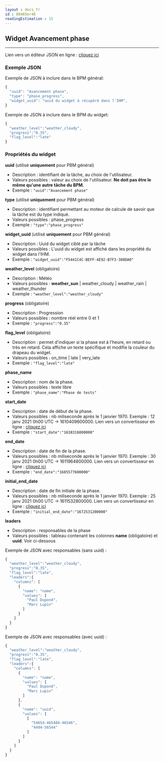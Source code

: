 ```yaml
---
layout : docs_fr
id : 88465er46
readingEstimation : 15
---
```


## Widget Avancement phase
------------------------

Lien vers un éditeur JSON en ligne : [cliquez ici](https://jsoneditoronline.org) 

### Exemple JSON

Exemple de JSON à inclure dans le BPM général:

```javascript
{
  "uuid": "Avancement phase",
  "type": "phase_progress",
  "widget_uuid": "uuid du widget à récupéré dans l'IHM",
}
```

Exemple de JSON à inclure dans le BPM du widget:

```javascript
{
  "weather_level":"weather_cloudy",
  "progress":"0.35",
  "flag_level":"late"
}
```

### Propriétés du widget

**uuid** (utilisé **uniquement** pour PBM général) 
* Description : identifiant de la tâche, au choix de l'utilisateur.
* Valeurs possibles : valeur au choix de l'utilisateur. **Ne doit pas être le même qu'une autre tâche du BPM.**
* Exemple : ```"uuid":"Avancement phase"```

**type** (utilisé **uniquement** pour PBM général) 
* Description : identifiant permettant au moteur de calcule de savoir que la tâche est du type indiqué.
* Valeurs possibles : phase_progress 
* Exemple : ```"type":"phase_progress"```

**widget_uuid** (utilisé **uniquement** pour PBM général) 
* Description : Uuid du widget ciblé par la tâche
* Valeurs possibles : L'uuid du widget est affiché dans les propriété du widget dans l'IHM. 
* Exemple : ```"widget_uuid":"F5441C4C-BEFF-4E92-B7F3-308DA0"```

**weather_level** (obligatoire)
* Description : Météo
* Valeurs possibles : **weather_sun** \| weather_cloudy \| weather_rain \| weather_thunder
* Exemple : ```"weather_level":"weather_cloudy"```

**progress** (obligatoire)
* Description : Progression
* Valeurs possibles : nombre réel entre 0 et 1
* Exemple : ```"progress":"0.35"```

**flag_level** (obligatoire)
* Description : permet d'indiquer si la phase est à l'heure, en retard ou très en retard. Cela affiche un texte spécifique et modifie la couleur du drapeau du widget.
* Valeurs possibles : on_time \| late \| very_late
* Exemple : ```"flag_level":"late"```

**phase_name**
* Description : nom de la phase.
* Valeurs possibles : texte libre 
* Exemple : ```"phase_name":"Phase de tests"```

**start_date**
* Description : date de début de la phase.
* Valeurs possibles : nb miliseconde après le 1 janvier 1970. Exemple : 12 janv 2021 0h00 UTC -> 1610409600000. Lien vers un convertisseur en ligne : [cliquez ici](https://www.fileformat.info/tip/java/date2millis.htm) 
* Exemple : ```"start_date":"1638316800000"```

**end_date**
* Description : date de fin de la phase.
* Valeurs possibles : nb miliseconde après le 1 janvier 1970. Exemple : 30 janv 2021 0h00 UTC -> 1611964800000. Lien vers un convertisseur en ligne : [cliquez ici](https://www.fileformat.info/tip/java/date2millis.htm) 
* Exemple : ```"end_date":"1685577600000"```

**initial_end_date**
* Description : date de fin initiale de la phase.
* Valeurs possibles : nb miliseconde après le 1 janvier 1970. Exemple : 25 janv 2021 0h00 UTC -> 1611532800000. Lien vers un convertisseur en ligne : [cliquez ici](https://www.fileformat.info/tip/java/date2millis.htm) 
* Exemple : ```"initial_end_date":"1672531200000"```

**leaders**
* Description : responsables de la phase
* Valeurs possibles : tableau contenant les colonnes **name** (obligatoire) et **uuid**. Voir ci-dessous

Exemple de JSON avec responsables (sans uuid) :

```javascript
{
  "weather_level":"weather_cloudy",
  "progress":"0.35",
  "flag_level":"late",
  "leaders":{
    "columns": [
      {
        "name": "name",
        "values": [
          "Paul Dupond",
          "Marc Lupin"
        ]
      }
    ]
  }
}
```

Exemple de JSON avec responsables (avec uuid) :

```javascript
{
  "weather_level":"weather_cloudy",
  "progress":"0.35",
  "flag_level":"late",
  "leaders":{
    "columns": [
      {
        "name": "name",
        "values": [
          "Paul Dupond",
          "Marc Lupin"
        ]
      },
      {
        "name": "uuid",
        "values": [
          [
            "54654-465484-46546",
            "4494-56544"
          ]
        ]
      }
    ]
  }
}
```